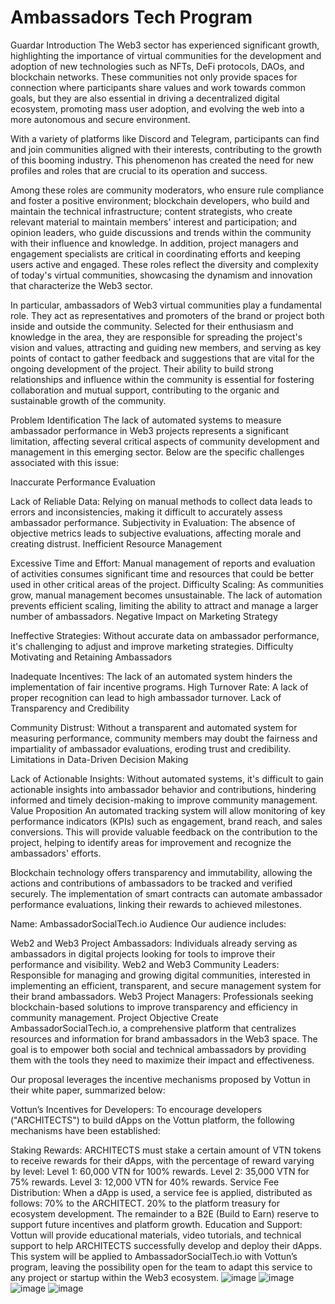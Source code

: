 # Ambassadors Tech Program
Guardar
Introduction
The Web3 sector has experienced significant growth, highlighting the importance of virtual communities for the development and adoption of new technologies such as NFTs, DeFi protocols, DAOs, and blockchain networks. These communities not only provide spaces for connection where participants share values and work towards common goals, but they are also essential in driving a decentralized digital ecosystem, promoting mass user adoption, and evolving the web into a more autonomous and secure environment.

With a variety of platforms like Discord and Telegram, participants can find and join communities aligned with their interests, contributing to the growth of this booming industry. This phenomenon has created the need for new profiles and roles that are crucial to its operation and success.

Among these roles are community moderators, who ensure rule compliance and foster a positive environment; blockchain developers, who build and maintain the technical infrastructure; content strategists, who create relevant material to maintain members' interest and participation; and opinion leaders, who guide discussions and trends within the community with their influence and knowledge. In addition, project managers and engagement specialists are critical in coordinating efforts and keeping users active and engaged. These roles reflect the diversity and complexity of today's virtual communities, showcasing the dynamism and innovation that characterize the Web3 sector.

In particular, ambassadors of Web3 virtual communities play a fundamental role. They act as representatives and promoters of the brand or project both inside and outside the community. Selected for their enthusiasm and knowledge in the area, they are responsible for spreading the project's vision and values, attracting and guiding new members, and serving as key points of contact to gather feedback and suggestions that are vital for the ongoing development of the project. Their ability to build strong relationships and influence within the community is essential for fostering collaboration and mutual support, contributing to the organic and sustainable growth of the community.

Problem Identification
The lack of automated systems to measure ambassador performance in Web3 projects represents a significant limitation, affecting several critical aspects of community development and management in this emerging sector. Below are the specific challenges associated with this issue:

Inaccurate Performance Evaluation

Lack of Reliable Data:
Relying on manual methods to collect data leads to errors and inconsistencies, making it difficult to accurately assess ambassador performance.
Subjectivity in Evaluation:
The absence of objective metrics leads to subjective evaluations, affecting morale and creating distrust.
Inefficient Resource Management

Excessive Time and Effort:
Manual management of reports and evaluation of activities consumes significant time and resources that could be better used in other critical areas of the project.
Difficulty Scaling:
As communities grow, manual management becomes unsustainable. The lack of automation prevents efficient scaling, limiting the ability to attract and manage a larger number of ambassadors.
Negative Impact on Marketing Strategy

Ineffective Strategies:
Without accurate data on ambassador performance, it's challenging to adjust and improve marketing strategies.
Difficulty Motivating and Retaining Ambassadors

Inadequate Incentives:
The lack of an automated system hinders the implementation of fair incentive programs.
High Turnover Rate:
A lack of proper recognition can lead to high ambassador turnover.
Lack of Transparency and Credibility

Community Distrust:
Without a transparent and automated system for measuring performance, community members may doubt the fairness and impartiality of ambassador evaluations, eroding trust and credibility.
Limitations in Data-Driven Decision Making

Lack of Actionable Insights:
Without automated systems, it's difficult to gain actionable insights into ambassador behavior and contributions, hindering informed and timely decision-making to improve community management.
Value Proposition
An automated tracking system will allow monitoring of key performance indicators (KPIs) such as engagement, brand reach, and sales conversions. This will provide valuable feedback on the contribution to the project, helping to identify areas for improvement and recognize the ambassadors' efforts.

Blockchain technology offers transparency and immutability, allowing the actions and contributions of ambassadors to be tracked and verified securely. The implementation of smart contracts can automate ambassador performance evaluations, linking their rewards to achieved milestones.

Name: AmbassadorSocialTech.io
Audience
Our audience includes:

Web2 and Web3 Project Ambassadors: Individuals already serving as ambassadors in digital projects looking for tools to improve their performance and visibility.
Web2 and Web3 Community Leaders: Responsible for managing and growing digital communities, interested in implementing an efficient, transparent, and secure management system for their brand ambassadors.
Web3 Project Managers: Professionals seeking blockchain-based solutions to improve transparency and efficiency in community management.
Project Objective
Create AmbassadorSocialTech.io, a comprehensive platform that centralizes resources and information for brand ambassadors in the Web3 space. The goal is to empower both social and technical ambassadors by providing them with the tools they need to maximize their impact and effectiveness.

Our proposal leverages the incentive mechanisms proposed by Vottun in their white paper, summarized below:

Vottun’s Incentives for Developers:
To encourage developers ("ARCHITECTS") to build dApps on the Vottun platform, the following mechanisms have been established:

Staking Rewards:
ARCHITECTS must stake a certain amount of VTN tokens to receive rewards for their dApps, with the percentage of reward varying by level:
Level 1: 60,000 VTN for 100% rewards.
Level 2: 35,000 VTN for 75% rewards.
Level 3: 12,000 VTN for 40% rewards.
Service Fee Distribution:
When a dApp is used, a service fee is applied, distributed as follows:
70% to the ARCHITECT.
20% to the platform treasury for ecosystem development.
The remainder to a B2E (Build to Earn) reserve to support future incentives and platform growth.
Education and Support:
Vottun will provide educational materials, video tutorials, and technical support to help ARCHITECTS successfully develop and deploy their dApps.
This system will be applied to AmbassadorSocialTech.io with Vottun’s program, leaving the possibility open for the team to adapt this service to any project or startup within the Web3 ecosystem.
![image](https://github.com/user-attachments/assets/a7734697-f7e7-41a7-bb0c-33062f2bd728)
![image](https://github.com/user-attachments/assets/f5b695f3-13df-443a-a467-5820fc0b37af)
![image](https://github.com/user-attachments/assets/dc6e1f6d-5632-47ca-afe7-143c6f166eee)
![image](https://github.com/user-attachments/assets/a0d88c47-9d04-489a-b255-4f12967f78d4)



